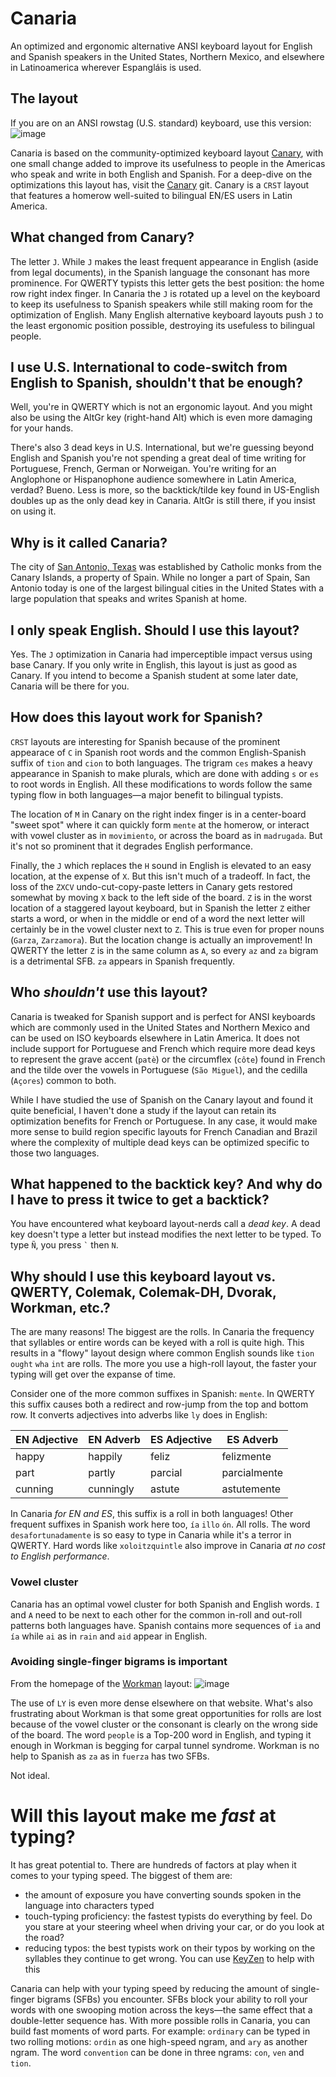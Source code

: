 # Canaria
An optimized and ergonomic alternative ANSI keyboard layout for English and Spanish speakers in the United States, Northern Mexico, and elsewhere in Latinoamerica wherever Espangláis is used.

## The layout
If you are on an ANSI rowstag (U.S. standard) keyboard, use this version:
![image](https://github.com/christoofar/canaria/assets/5059144/55472c0b-efe9-4dce-8002-5a4227e5ff7c)


Canaria is based on the community-optimized keyboard layout [Canary](https://github.com/Apsu/Canary), with one small change added to improve its usefulness to people in the Americas who speak and write in both English and Spanish.  For a deep-dive on the optimizations this layout has, visit the [Canary](https://github.com/Apsu/Canary) git.  Canary is a `CRST` layout that features a homerow well-suited to bilingual EN/ES users in Latin America. 

## What changed from Canary?
The letter `J`.  While `J` makes the least frequent appearance in English (aside from legal documents), in the Spanish language the consonant has more prominence.  For QWERTY typists this letter gets the best position: the home row right index finger.  In Canaria the `J` is rotated up a level on the keyboard to keep its usefulness to Spanish speakers while still making room for the optimization of English.   Many English alternative keyboard layouts push `J` to the least ergonomic position possible, destroying its usefuless to bilingual people.

## I use U.S. International to code-switch from English to Spanish, shouldn't that be enough?
Well, you're in QWERTY which is not an ergonomic layout.  And you might also be using the AltGr key (right-hand Alt) which is even more damaging for your hands.

There's also 3 dead keys in U.S. International, but we're guessing beyond English and Spanish you're not spending a great deal of time writing for Portuguese, French, German or Norweigan.  You're writing for an Anglophone or Hispanophone audience somewhere in Latin America, verdad?  Bueno.   Less is more, so the backtick/tilde key found in US-English doubles up as the only dead key in Canaria.  AltGr is still there, if you insist on using it.

## Why is it called Canaria?

The city of [San Antonio, Texas](https://en.wikipedia.org/wiki/San_Antonio) was established by Catholic monks from the Canary Islands, a property of Spain.   While no longer a part of Spain, San Antonio today is one of the largest bilingual cities in the United States with a large population that speaks and writes Spanish at home.

## I only speak English.  Should I use this layout?

Yes.  The `J` optimization in Canaria had imperceptible impact versus using base Canary.  If you only write in English, this layout is just as good as Canary.  If you intend to become a Spanish student at some later date, Canaria will be there for you.

## How does this layout work for Spanish?

`CRST` layouts are interesting for Spanish because of the prominent appearace of `C` in Spanish root words and the common English-Spanish suffix of `tion` and `cion` to both languages.  The trigram `ces` makes a heavy appearance in Spanish to make plurals, which are done with adding `s` or `es` to root words in English.  All these modifications to words follow the same typing flow in both languages—a major benefit to bilingual typists.

The location of `M` in Canary on the right index finger is in a center-board "sweet spot" where it can quickly form `mente` at the homerow, or interact with vowel cluster as in `movimiento`,  or across the board as in `madrugada`.   But it's not so prominent that it degrades English performance.

Finally, the `J` which replaces the `H` sound in English is elevated to an easy location, at the expense of `X`.  But this isn't much of a tradeoff.   In fact, the loss of the `ZXCV` undo-cut-copy-paste letters in Canary gets restored somewhat by moving `X` back to the left side of the board.  `Z` is in the worst location of a staggered layout keyboard, but in Spanish the letter `Z` either starts a word, or when in the middle or end of a word the next letter will certainly be in the vowel cluster next to `Z`.  This is true even for proper nouns (`Garza`, `Zarzamora`).  But the location change is actually an improvement!  In QWERTY the letter `Z` is in the same column as `A`, so every `az` and `za` bigram is a detrimental SFB.  `za` appears in Spanish frequently.

## Who _shouldn't_ use this layout?

Canaria is tweaked for Spanish support and is perfect for ANSI keyboards which are commonly used in the United States and Northern Mexico and can be used on ISO keyboards elsewhere in Latin America.   It does not include support for Portuguese and French which require more dead keys to represent the grave accent (`patè`) or the circumflex (`côte`) found in French and the tilde over the vowels in Portuguese (`São Miguel`), and the cedilla (`Açores`) common to both.

While I have studied the use of Spanish on the Canary layout and found it quite beneficial, I haven't done a study if the layout can retain its optimization benefits for French or Portuguese.  In any case, it would make more sense to build region specific layouts for French Canadian and Brazil where the complexity of multiple dead keys can be optimized specific to those two languages.

## What happened to the backtick key?  And why do I have to press it twice to get a backtick?

You have encountered what keyboard layout-nerds call a _dead key_.  A dead key doesn't type a letter but instead modifies the next letter to be typed.   To type `Ñ`, you press `` ` `` then `N`.

## Why should I use this keyboard layout vs. QWERTY, Colemak, Colemak-DH, Dvorak, Workman, etc.?

The are many reasons!  The biggest are the rolls.  In Canaria the frequency that syllables or entire words can be keyed with a roll is quite high.   This results in a "flowy" layout design where common English sounds like `tion` `ought` `wha` `int` are rolls.  The more you use a high-roll layout, the faster your typing will get over the expanse of time.

Consider one of the more common suffixes in Spanish: `mente`.  In QWERTY this suffix causes both a redirect and row-jump from the top and bottom row.  It converts adjectives into adverbs like `ly` does in English:

| EN Adjective | EN Adverb | ES Adjective | ES Adverb |
|--------------|-----------|--------------|-----------|
| happy | happily | feliz | felizmente |
| part | partly | parcial | parcialmente |
| cunning | cunningly | astute | astutemente |

In Canaria _for EN and ES_, this suffix is a roll in both languages!  Other frequent suffixes in Spanish work here too, `ía` `illo` `ón`.  All rolls.   The word `desafortunadamente` is so easy to type in Canaria while it's a terror in QWERTY.   Hard words like `xoloitzquintle` also improve in Canaria _at no cost to English performance_.

### Vowel cluster

Canaria has an optimal vowel cluster for both Spanish and English words.  `I` and `A` need to be next to each other for the common in-roll and out-roll patterns both languages have.   Spanish contains more sequences of `ia` and `ía` while `ai` as in `rain` and `aid` appear in English.

### Avoiding single-finger bigrams is important

From the homepage of the [Workman](https://workmanlayout.org) layout:
![image](https://github.com/christoofar/canaria/assets/5059144/7ed67028-665f-4c39-b56f-2cc27ceeaa9c)

The use of `LY` is even more dense elsewhere on that website.  What's also frustrating about Workman is that some great opportunities for rolls are lost because of the vowel cluster or the consonant is clearly on the wrong side of the board.  The word `people` is a Top-200 word in English, and typing it enough in Workman is begging for carpal tunnel syndrome.   Workman is no help to Spanish as `za` as in `fuerza` has two SFBs.

Not ideal.

# Will this layout make me _fast_ at typing?

It has great potential to.  There are hundreds of factors at play when it comes to your typing speed.  The biggest of them are:
  - the amount of exposure you have converting sounds spoken in the language into characters typed
  - touch-typing proficiency: the fastest typists do everything by feel.   Do you stare at your steering wheel when driving your car, or do you look at the road?
  - reducing typos: the best typists work on their typos by working on the syllables they continue to get wrong.   You can use [KeyZen](https://adamgradzki.com/keyzen3/) to help with this

Canaria can help with your typing speed by reducing the amount of single-finger bigrams (SFBs) you encounter.  SFBs block your ability to roll your words with one swooping motion across the keys—the same effect that a double-letter sequence has.   With more possible rolls in Canaria, you can build fast moments of word parts.   For example: `ordinary` can be typed in two rolling motions: `ordin` as one high-speed ngram, and `ary` as another ngram.   The word `convention` can be done in three ngrams:  `con`, `ven` and `tion`.

